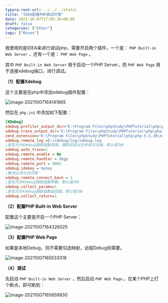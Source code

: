 ```yaml
---
typora-root-url: ../../../static
title: "IDEA配置PHP调试环境"
date: 2021-10-07T17:05:36+08:00
draft: false
categories: ["Other"]
tags: ["Maven"]
---
```


我使用的是IDEA来进行调试php，需要开启两个插件，一个是： `PHP Built-in Web Server` ，还有一个是： `PHP Web Page` 。

其中 `PHP Built-in Web Server` 用于启动一个PHP Server，而 `PHP Web Page` 用于连接xdebug端口，进行调试。

**（1）配置Xdebug**

这个主要是在php中添加xdebug插件配置：

![image-20211007164141665](/media/image-20211007164141665.png)

然后在 `php.ini` 中添加如下配置：

```ini
[XDebug]
xdebug.profiler_output_dir="E:\Program Files\phpStudy\PHPTutorial\php\php-5.5.38\tmp\xdebug"
xdebug.trace_output_dir="E:\Program Files\phpStudy\PHPTutorial\php\php-5.5.38\tmp\xdebug"
zend_extension="E:\Program Files\phpStudy\PHPTutorial\php\php-5.5.38\ext\php_xdebug.dll"
xdebug.remote_log =D:/xdebug/log/xdebug.log
;是否允许Xdebug跟踪函数调用，跟踪信息以文件形式存储，默认值为0
xdebug.auto_trace=1
xdebug.remote_enable = On
xdebug.remote_handler = dbgp
xdebug.remote_port = 9001
xdebug.idekey = mykey
;解决ip变化的问题
xdebug.remote_connect_back = 1
;是否允许Xdebug跟踪函数参数，默认值为0
xdebug.collect_params=1
;是否允许Xdebug跟踪函数返回值，默认值为0
xdebug.collect_return=1
```

**（2）配置PHP Built-in Web Server**

配置这个主要是开启一个PHP Server：

![image-20211007164326025](/media/image-20211007164326025.png)

**（3）配置PHP Web Page**

如果是本地Debug，则不需要勾选映射，远程Debug则需要。

![image-20211007165533318](/media/image-20211007165533318.png)

**（4）测试**

先启动 `PHP Built-in Web Server` ，然后启动 `PHP Web Page` 。在某个PHP上打个断点，即可断到：

![image-20211007165659930](/media/image-20211007165659930.png)
